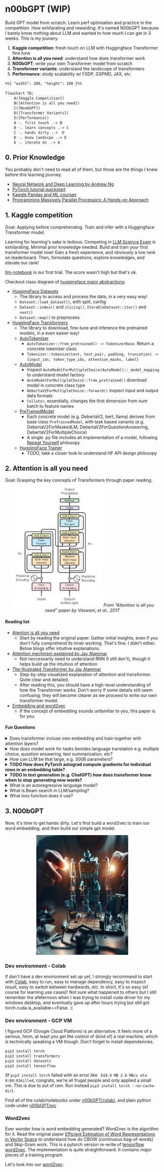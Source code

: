 # n00bGPT (WIP)

Build GPT model from scratch. Learn perf optimiation and practice in the competition. How exhilarating and rewarding. It's named N00bGPT because I barely know nothing about LLM and wanted to how much I can get in 3 weeks. This is my jounery.

1. **Kaggle competition**: fresh touch on LLM with Huggingface Transformer fine tune
2. **Attention is all you need**: understand how does transformer work
3. **N00bGPT**: write your own Transformer model from scratch
4. **Transformer variants**: understand the landscope of transformers
5. **Performance**: study scalability w/ FSDP, GSPMD, JAX, etc

```mermaid
%%{ "width": 200, "height": 100 }%%

flowchart TB;
    A([Kaggle Competition])
    B([Attention is all you need])
    C([NoobGPT])
    D([Transformer Variants])
    E([Performance])
    A -. first touch .-> B
    B -. learn concepts .-> C
    C -. hands dirty .->  D
    D -. know landscpe .-> E
    E -. iterate on .-> A
```
## 0. Prior Knowledge

You probably don't need to read all of them, but those are the things I knew before this learning journey.
- [Neural Network and Deep Learning by Andrew Ng](https://www.coursera.org/learn/neural-networks-deep-learning)
- [PyTorch tutorial quickstart](https://pytorch.org/tutorials/beginner/basics/quickstart_tutorial.html)
- [Kaggle Pandas and ML courses](https://www.kaggle.com/learn)
- [Programming Massively Parallel Processors: A Hands-on Approach](https://www.amazon.com/Programming-Massively-Parallel-Processors-Hands/dp/0124159923)



## 1. Kaggle competition

Goal: Applying before comprehending. Train and infer with a Huggingface Transformer model.

Learning for learning's sake is tedious. Competing in [LLM Science Exam](https://www.kaggle.com/competitions/kaggle-llm-science-exam) is exhilarating. Minimal prior knowledge needed. Build and train your first transformer model now! Gain a fresh experience, and obviously a low rank on leaderboard. Then, formulate questions, explore knowledges, and elavate our rank!

[llm-notebook](https://github.com/fmars/n00bGPT/blob/main/colab/llm-science-exam-s1.ipynb) is our first trial. The score wasn't high but that's ok.

Checkout class diagram of [huggingface major abstractions](https://github.com/fmars/n00bGPT/blob/main/huggingface_class_diagram.md).
- [HuggingFace Datasets](https://huggingface.co/docs/datasets/index) 
  - The library to access and process the data, in a very easy way!
  - `Dataset::load_dataset()`, with split, config
  - `Dataset::index()` and `slicing()`, `IterableDataset::iter()` and `next()`
  - `Dataset::map()` to preprocess
- [HuggingFace Transformers](https://huggingface.co/docs/transformers/index)
  - The library to download, fine-tune and inference the pretrained models, in a even easier way!
  - [AutoTokenizer](https://github.com/huggingface/transformers/blob/v4.31.0/src/transformers/tokenization_utils_base.py#L1494)
    - `AutoTokenizer::from_pretrained() -> TokenizerBase`. Return a concrete tokenizer class.
    - `Tokenizer::tokenize(text, text_pair, padding, truncation) -> {input_ids, token_type_ids, attention_masks, label}`
  - [AutoModel](https://github.com/huggingface/transformers/blob/4033ea7167c4a826f895830bac04c2561680572c/src/transformers/models/auto/modeling_auto.py#L1170)
    - Inspect `AutoModelForMultipleChoice(AutoModel)::_model_mapping` to understand model factory
    - `AutoModelForMultipleChoice::from_pretrained()` download model in concrete class type
    - `DebertaV2ForMultipleChoice::forward()` inspect input and output data formats 
    - `Collator`, essentially, changes the first dimension from num batch to feature names
  - [PreTrainedModel](https://github.com/huggingface/transformers/blob/v4.31.0/src/transformers/models/deberta_v2/modeling_deberta_v2.py#L917)
    - Each concrete model (e.g. DebertaV2, bert, llama) derives from base class `PreTrainedModel`, with task based variants (e.g. DebertaV2ForMaskedLM, DebertaV2ForQuestionAnswering, DebertaV2ForMultipleChoice)
    - A single .py file includes all implementation of a model, following [Repeat Yourself](https://discuss.huggingface.co/t/repeat-yourself-transformers-design-philosophy/16483) philosopy
  - [HuggingFace Trainer](https://github.com/huggingface/transformers/blob/v4.31.0/src/transformers/trainer.py#L2968)
      - TODO, take a closer look to understand HF API design philosopy

## 2. Attention is all you need

Goal: Grasping the key concepts of Transformers through paper reading.

<p align="center">
    <img title="ABC" src="https://github.com/fmars/n00bGPT/blob/main/images/aiayn.png" title="asdfasdf asdf" width="300" height="390">
    <em> From “Attention is all you need” paper by Vaswani, et al., 2017 </em>
</p>

        
#### Reading list
- [Atention is all you need](https://arxiv.org/abs/1706.03762)
  - Start by reading the original paper. Gather initial insights, even if you don't fully comprehend its inner working. That's fine. I didn't either. Below blogs offer intuitive explanations.
- [Attention mechnism explained by Jay Alammar](https://jalammar.github.io/visualizing-neural-machine-translation-mechanics-of-seq2seq-models-with-attention/)
  - Not neccessarily need to understand RNN (I still don't), though it helps build up the intuition of attention
- [The Illustrated Transformer by Jay Alammar](http://jalammar.github.io/illustrated-transformer/)
  - Step-by-step visualized explanation of attention and transformer. Quite clear and detailed.
  - After reading this, you should have a high-level understanding of how the Transformer works. Don't worry if some details still seem confusing; they will become clearer as we proceed to write our own transformer model.
- [Embedding and word2vec](https://arxiv.org/abs/1301.3781)
  - If the concept of embedding sounds unfamiliar to you, this paper is for you.

#### Fun Questions

<details><summary>Does transformer incluse own embedding and train together with attention layers?</summary>
    <ul>
<li> The paper doesn't explicitly mention this detailed engineering question, but most Transformer implementations I've seen include their own word embeddings and train them along with attention layers.</li>
    </ul>
</details>


<details><summary> How does model work for tasks besides language translation e.g. multiple choice, question answering, text summarization, etc?</summary>
    <ul>
<li>The Transformer architecture alone isn't sufficient for these tasks; a task-specific head is added on top of the universal knowledge stored in the attention/transformer layers. This task head is responsible for producing task-specific outputs.</li>
<li>For instance, check out the Huggingface Transformer implementation to understand this concept better. When we build our own model, we will also gain hands-on experience with the Language Model Head for text generation.</li>
    </ul>
</details>

<details><summary>How can LLM be that large, e.g. 300B parameters?</summary>
        <ul>
<li>Parameter here refers to learnable parameters, i.e. the weights defined in init() method in torch.nn.module. Major parameters include</li>
     <li> Attention QKV metrix: 3 * emb_dim * emb_dim</li>
     <li> Attention projection layer: emb_dim * emb_dim</li>
    <li>  Feed forward: 4 * emb_dim * emb_dim + emb_dim * emb_dim</li>
    <li>  Word embedding: emb_dim * vocab_size</li>
     <li> Position embedding: seq_len * emb_dim</li>
<li>Note that, it seems LLM folks usually call emb_dim as model_dim.</li>
<li>We also need to multiple the first 3 by the number of layers. Confirmed by a friend, who cannot reveal the actual number, this calculation is right and will get to hundreds of billions under production setup.</li>
            </ul></details>

<details><summary><b>TODO How does PyTorch autograd compute gradients for individual rows in an embedding table?</b></summary><ul>
<li>Transformers (and other use cases) don't utilize the entire embedding table but only specific rows during each training batch. So the gradient and weights update should only happen to those rows</li>
<li><p style="color:red;">TODO look into how does Pytorch implement such partial-tensor. I thought it's computed at tensor level.</p></li>
</ul></details>

<details><summary><b>TODO In text generation (e.g. ChatGPT) how does transformer know when to stop generating new words?</b></summary><ul>
<li>The Transformer generates words one at a time. Some APIs take "num_words_to_generate" as input for inference.</li>
<li>My guess is, in the case of ChatGPT, where this input is not provided, a special token, like an "end of sentence" token, signals the model to stop generating new words.</li>
</ul></details>

<details><summary>What is an autoregressive language model?</summary><ul>
<li>In statistics, an autoregressive model predicts a time series data point based on previous data points in the same series.</li>
<li>In language models, "auto" refers to self, meaning the model uses its own output from previous predictions as input to generate the next word.</li>
<li>"Regressive" indicates looking backward, as the model uses previous data points to predict the next data point (word).</li>
</ul></details>

<details><summary>What is Beam search in LLM/sampling?</summary><ul>
<li>In Beam search, instead of always selecting the word with the highest probability, the model picks the top k words and generates k sequences in parallel.</li>
<li>In the next step, k sub-sequences are generated for each sequence, resulting in k * k sequences in total.</li>
<li>The model then applies pruning and keeps only the top-k quality sequences.</li>
<li>This process is repeated until the desired length or condition is met.</li>
</ul></details>

<details><summary>What loss function does it use?</summary><ul>
<li>Different tasks in Transformers use different loss functions.</li>
<li>For language translation, it uses cross-entropy, treating it as a classification problem where the next word is the label, and the model output is the probability distribution over the vocabulary.</li>
</ul></details>


## 3. N00bGPT
Now, it's time to get hands dirty. Let's first build a word2vec to train our word embedding, and then build our simple gpt model.

<p align="center">
    <img title="Hands-on Transformer" src="https://github.com/fmars/n00bGPT/blob/main/images/build_transformer.jpg" title="" width="300" height="390">
</p>

### Dev environment - Colab
If don't have a dev environment set up yet, I strongly recommand to start with [Colab](https://colab.research.google.com/), easy to run, easy to manage dependency, easy to inspect result, easy to switch between hardwards, etc. In short, it's so easy (of course for learning use cases)! Not sure what happened to others but I still remember the afeternoon when I was trying to install cuda driver for my windows desktop, and eventually gave up after hours trying but still got torch.cuda.is_available==False. :(

 
### Dev environment - GCP VM

I figured GCP (Google Cloud Platform) is an alternative. It feels more of a serious, hmm, at least you get the control of (kind of) a real machine, which is technically speaking a VM though. Don't forget to install dependencies. 
```
pip3 install torch
pip3 install transformers
pip3 install datasets
pip3 install tensorflow
```
(If `pip3 install torch` failed with an error like ` 619.9 MB 2.6 MB/s eta 0:00:01Killed`, congrats, we're all frugal people and only applied a small vm. This is due to out of ram. Run instead `pip3 install torch --no-cache-dir`).

Find all of the colab/notebooks under [n00bGPT/colab/](https://github.com/fmars/n00bGPT/tree/main/colab), and plain python code under [n00bGPT/src](https://github.com/fmars/n00bGPT/tree/main/src)


### Word2vec
Ever wonder how is word embedding generated? Word2vec is the algorithm for it. Read the original paper [Efficient Estimation of Word Representations in Vector Space](https://arxiv.org/pdf/1301.3781.pdf) to understand how do CBOW (continuous bag-of-words) and Skip-Gram work. This is a pytorch version re-write of [tensorflow word2vec](https://www.tensorflow.org/text/tutorials/word2vec). The implementation is quite straightforward. It contains major pieces of a training program.

Let's look into our [word2vec](https://github.com/fmars/n00bGPT/blob/main/colab/word2vec_skip_gram.ipynb):


